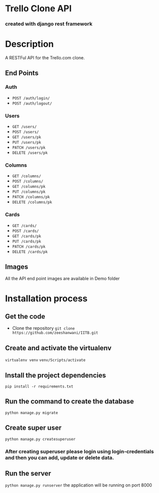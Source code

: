 # Trello Clone API
### created with django rest framework 

# Description

A RESTFul API for the Trello.com clone.

## End Points
### Auth
* `POST /auth/login/`
* `POST /auth/logout/`
### Users
* `GET /users/`
* `POST /users/`
* `GET /users/pk`
* `PUT /users/pk`
* `PATCH /users/pk`
* `DELETE /users/pk`
### Columns
* `GET /columns/`
* `POST /columns/`
* `GET /columns/pk`
* `PUT /columns/pk`
* `PATCH /columns/pk`
* `DELETE /columns/pk`
### Cards
* `GET /cards/`
* `POST /cards/`
* `GET /cards/pk`
* `PUT /cards/pk`
* `PATCH /cards/pk`
* `DELETE /cards/pk`
## Images
All the API end point images are available in Demo folder
# Installation process
## Get the code
* Clone the repository
`git clone https://github.com/zeeshanwani/IITB.git`
## Create and activate the virtualenv
`virtualenv venv`
`venv/Scripts/activate`
## Install the project dependencies
`pip install -r requirements.txt`
## Run the command to create the database
`python manage.py migrate`
## Create super user
`python manage.py createsuperuser`
### After creating superuser please login using login-credentials and then you can add, update or delete data.
## Run the server
`python manage.py runserver` the application will be running on port 8000

